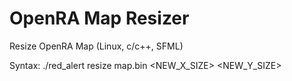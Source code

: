 # OpenRA Map Resizer
 Resize OpenRA Map (Linux, c/c++, SFML)

Syntax:
./red_alert resize map.bin <NEW_X_SIZE> <NEW_Y_SIZE>

